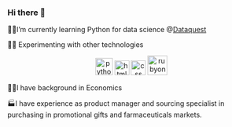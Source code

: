### Hi there 👋


👩‍💻I’m currently learning Python for data science @[Dataquest](https://github.com/dataquestio)

🕵️‍♀️ Experimenting with other technologies
<p align=center>
<img src="https://user-images.githubusercontent.com/84135100/129446484-79d9649f-375c-454a-a026-f13c66e23199.png" alt="python" width="35"/> 
<img src= "https://user-images.githubusercontent.com/84135100/129446488-01f149e1-698b-4010-a0d0-8129026c1801.png" alt="html" width="30"/>
<img src= "https://user-images.githubusercontent.com/84135100/129446486-390d362c-0aee-4c65-b54e-ae57e1a80656.png" alt="css" width="30"/> 
<img src= https://user-images.githubusercontent.com/84135100/129446305-8365b43d-0b77-4e5d-a7fe-1a2720ab7740.png alt="rubyonrails" width="40"/>
</p>



👩‍🎓I have background in Economics

🏭I have experience as product manager and sourcing specialist in purchasing in promotional gifts and farmaceuticals markets.
